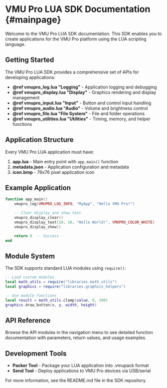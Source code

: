 # VMU Pro LUA SDK Documentation {#mainpage}

Welcome to the VMU Pro LUA SDK documentation. This SDK enables you to create applications for the VMU Pro platform using the LUA scripting language.

## Getting Started

The VMU Pro LUA SDK provides a comprehensive set of APIs for developing applications:

- **@ref vmupro_log.lua "Logging"** - Application logging and debugging
- **@ref vmupro_display.lua "Display"** - Graphics rendering and display management
- **@ref vmupro_input.lua "Input"** - Button and control input handling
- **@ref vmupro_audio.lua "Audio"** - Volume and brightness control
- **@ref vmupro_file.lua "File System"** - File and folder operations
- **@ref vmupro_utilities.lua "Utilities"** - Timing, memory, and helper functions

## Application Structure

Every VMU Pro LUA application must have:

1. **app.lua** - Main entry point with `app_main()` function
2. **metadata.json** - Application configuration and metadata
3. **icon.bmp** - 76x76 pixel application icon

## Example Application

```lua
function app_main()
    vmupro_log(VMUPRO_LOG_INFO, "MyApp", "Hello VMU Pro!")

    -- Clear display and show text
    vmupro_display_clear()
    vmupro_display_text(10, 10, "Hello World!", VMUPRO_COLOR_WHITE)
    vmupro_display_show()

    return 0  -- Success
end
```

## Module System

The SDK supports standard LUA modules using `require()`:

```lua
-- Load custom modules
local math_utils = require("libraries.math_utils")
local graphics = require("libraries.graphics_helpers")

-- Use module functions
local result = math_utils.clamp(value, 0, 100)
graphics.draw_button(x, y, width, height)
```

## API Reference

Browse the API modules in the navigation menu to see detailed function documentation with parameters, return values, and usage examples.

## Development Tools

- **Packer Tool** - Package your LUA application into .vmupack format
- **Send Tool** - Deploy applications to VMU Pro devices via USB/serial

For more information, see the README.md file in the SDK repository.